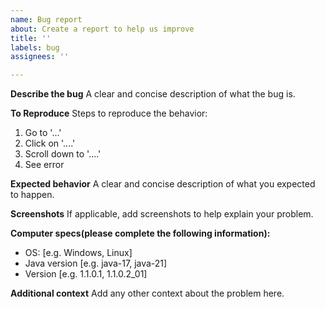 ```yaml
---
name: Bug report
about: Create a report to help us improve
title: ''
labels: bug
assignees: ''

---
```


**Describe the bug**
A clear and concise description of what the bug is.

**To Reproduce**
Steps to reproduce the behavior:
1. Go to '...'
2. Click on '....'
3. Scroll down to '....'
4. See error

**Expected behavior**
A clear and concise description of what you expected to happen.

**Screenshots**
If applicable, add screenshots to help explain your problem.

**Computer specs(please complete the following information):**
 - OS: [e.g. Windows, Linux]
 - Java version [e.g. java-17, java-21]
 - Version [e.g. 1.1.0.1, 1.1.0.2_01]

**Additional context**
Add any other context about the problem here.

